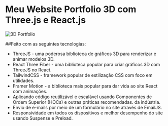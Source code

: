 # Meu Website Portfolio 3D com Three.js e React.js

![3D Portfolio](https://i.ibb.co/9ykhLtM/Thumbnail.png)

##Feito com as seguintes tecnologias:

- ThreeJS - uma poderosa biblioteca de gráficos 3D para renderizar e animar modelos 3D.
- React Three Fiber - uma biblioteca popular para criar gráficos 3D com ThreeJS no React.
- TailwindCSS - framework popular de estilização CSS com foco em utilidades.
- Framer Motion - a biblioteca mais popular para dar vida ao site React com animações.
- Aplicando código reutilizável e escalável usando Componentes de Ordem Superior (HOCs) e outras práticas recomendadas. da indústria.
- Envio de e-mails por meio de um formulário no site através de EmailJS.
- Responsividade em todos os dispositivos e melhor desempenho do site usando Suspense e Preload.
